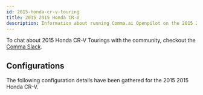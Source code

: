 ```yaml
---
id: 2015-honda-cr-v-touring
title: 2015 2015 Honda CR-V
description: Information about running Comma.ai Openpilot on the 2015 2015 Honda CR-V
---
```





To chat about 2015 Honda CR-V Tourings with the community, checkout the  [Comma Slack](https://slack.comma.ai).
      
## Configurations
The following configuration details have been gathered for the 2015 2015 Honda CR-V.








